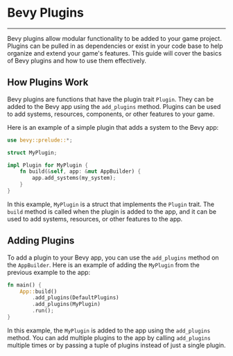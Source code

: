 # Bevy Plugins

---

Bevy plugins allow modular functionality to be added to your game project. Plugins can be pulled in as dependencies or exist in your code base to help organize and extend your game's features. This guide will cover the basics of Bevy plugins and how to use them effectively.

## How Plugins Work

Bevy plugins are functions that have the plugin trait `Plugin`. They can be added to the Bevy app using the `add_plugins` method. Plugins can be used to add systems, resources, components, or other features to your game.

Here is an example of a simple plugin that adds a system to the Bevy app:

```rust
use bevy::prelude::*;

struct MyPlugin;

impl Plugin for MyPlugin {
    fn build(&self, app: &mut AppBuilder) {
        app.add_systems(my_system);
    }
}
```

In this example, `MyPlugin` is a struct that implements the `Plugin` trait. The `build` method is called when the plugin is added to the app, and it can be used to add systems, resources, or other features to the app.

## Adding Plugins

To add a plugin to your Bevy app, you can use the `add_plugins` method on the `AppBuilder`. Here is an example of adding the `MyPlugin` from the previous example to the app:

```rust
fn main() {
    App::build()
        .add_plugins(DefaultPlugins)
        .add_plugins(MyPlugin)
        .run();
}
```

In this example, the `MyPlugin` is added to the app using the `add_plugins` method. You can add multiple plugins to the app by calling `add_plugins` multiple times or by passing a tuple of plugins instead of just a single plugin.